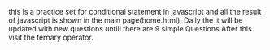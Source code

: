 this is a practice set for conditional statement in javascript and all the result of javascript is shown in the main page(home.html). Daily the it will be updated with new questions untill there are 9 simple Questions.After this visit the ternary operator. 

